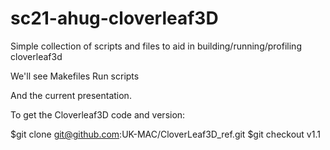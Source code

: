 # sc21-ahug-cloverleaf3D
Simple collection of scripts and files to aid in building/running/profiling cloverleaf3d


We'll see 
  Makefiles
  Run scripts

And the current presentation. 


To get the Cloverleaf3D code and version:

$git clone git@github.com:UK-MAC/CloverLeaf3D_ref.git
$git checkout v1.1


